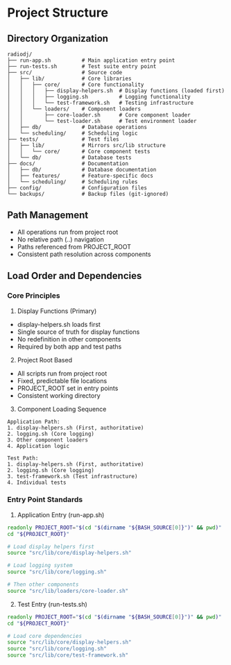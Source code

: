 # Project Structure

## Directory Organization
```
radiodj/
├── run-app.sh          # Main application entry point
├── run-tests.sh        # Test suite entry point
├── src/                # Source code
│   ├── lib/            # Core libraries
│   │   ├── core/       # Core functionality
│   │   │   ├── display-helpers.sh  # Display functions (loaded first)
│   │   │   ├── logging.sh          # Logging functionality
│   │   │   └── test-framework.sh   # Testing infrastructure
│   │   └── loaders/    # Component loaders
│   │       ├── core-loader.sh      # Core component loader
│   │       └── test-loader.sh      # Test environment loader
│   ├── db/             # Database operations
│   └── scheduling/     # Scheduling logic
├── tests/              # Test files
│   ├── lib/            # Mirrors src/lib structure
│   │   └── core/       # Core component tests
│   └── db/             # Database tests
├── docs/               # Documentation
│   ├── db/             # Database documentation
│   ├── features/       # Feature-specific docs
│   └── scheduling/     # Scheduling rules
├── config/             # Configuration files
└── backups/            # Backup files (git-ignored)
```

## Path Management
- All operations run from project root
- No relative path (..) navigation
- Paths referenced from PROJECT_ROOT
- Consistent path resolution across components

## Load Order and Dependencies

### Core Principles

1. Display Functions (Primary)
- display-helpers.sh loads first
- Single source of truth for display functions
- No redefinition in other components
- Required by both app and test paths

2. Project Root Based
- All scripts run from project root
- Fixed, predictable file locations
- PROJECT_ROOT set in entry points
- Consistent working directory

3. Component Loading Sequence
```
Application Path:
1. display-helpers.sh (First, authoritative)
2. logging.sh (Core logging)
3. Other component loaders
4. Application logic

Test Path:
1. display-helpers.sh (First, authoritative)
2. logging.sh (Core logging)
3. test-framework.sh (Test infrastructure)
4. Individual tests
```

### Entry Point Standards

1. Application Entry (run-app.sh)
```bash
readonly PROJECT_ROOT="$(cd "$(dirname "${BASH_SOURCE[0]}")" && pwd)"
cd "${PROJECT_ROOT}"

# Load display helpers first
source "src/lib/core/display-helpers.sh"

# Load logging system
source "src/lib/core/logging.sh"

# Then other components
source "src/lib/loaders/core-loader.sh"
```

2. Test Entry (run-tests.sh)
```bash
readonly PROJECT_ROOT="$(cd "$(dirname "${BASH_SOURCE[0]}")" && pwd)"
cd "${PROJECT_ROOT}"

# Load core dependencies
source "src/lib/core/display-helpers.sh"
source "src/lib/core/logging.sh"
source "src/lib/core/test-framework.sh"
```
